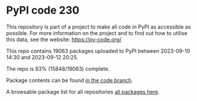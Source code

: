 # PyPI code 230

This repository is part of a project to make all code in PyPI as accessible as possible. For more information 
on the project and to find out how to utilise this data, see the website: https://py-code.org/

This repo contains 19063 packages uploaded to PyPI between 
2023-09-10 14:30 and 2023-09-12 20:25.

The repo is 83% (15848/19063) complete.

Package contents can be found [in the code branch](https://github.com/pypi-data/pypi-mirror-230/tree/code/packages).

A browsable package list for all repositories [all packages here](https://py-code.org/repositories/pypi-mirror-230).



